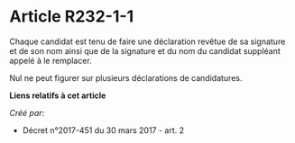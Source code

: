 # Article R232-1-1

Chaque candidat est tenu de faire une déclaration revêtue de sa signature et de son nom ainsi que de la signature et du nom
du candidat suppléant appelé à le remplacer.

Nul ne peut figurer sur plusieurs déclarations de candidatures.

**Liens relatifs à cet article**

_Créé par_:

  - Décret n°2017-451 du 30 mars 2017 - art. 2
